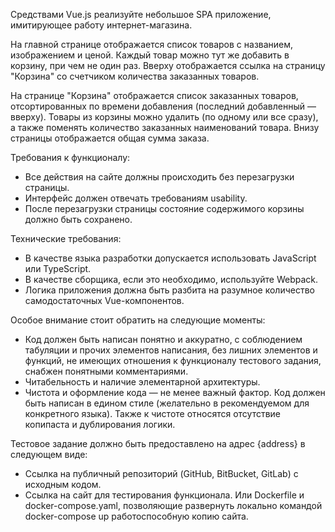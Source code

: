 
Средствами Vue.js реализуйте небольшое SPA приложение, имитирующее работу интернет-магазина. 

На главной странице отображается список товаров с названием, изображением и ценой. Каждый товар можно тут же добавить в корзину, при чем не один раз. 
Вверху отображается ссылка на страницу "Корзина" со счетчиком количества заказанных товаров. 

На странице "Корзина" отображается список заказанных товаров, отсортированных по времени добавления (последний добавленный — вверху). 
Товары из корзины можно удалить (по одному или все сразу), а также поменять количество заказанных наименований товара. Внизу страницы отображается общая сумма заказа. 

Требования к функционалу: 
- Все действия на сайте должны происходить без перезагрузки страницы. 
- Интерфейс должен отвечать требованиям usability. 
- После перезагрузки страницы состояние содержимого корзины должно быть сохранено. 

Технические требования: 
- В качестве языка разработки допускается использовать JavaScript или TypeScript. 
- В качестве сборщика, если это необходимо, используйте Webpack. 
- Логика приложения должна быть разбита на разумное количество самодостаточных Vue-компонентов. 

Особое внимание стоит обратить на следующие моменты: 
- Код должен быть написан понятно и аккуратно, с соблюдением табуляции и прочих элементов написания, без лишних элементов и функций, не имеющих отношения к функционалу тестового задания, снабжен понятными комментариями. 
- Читабельность и наличие элементарной архитектуры. 
- Чистота и оформление кода — не менее важный фактор. Код должен быть написан в едином стиле (желательно в рекомендуемом для конкретного языка). Также к чистоте относятся отсутствие копипаста и дублирования логики. 

Тестовое задание должно быть предоставлено на адрес {address}
в следующем виде: 
- Ссылка на публичный репозиторий (GitHub, BitBucket, GitLab) с исходным кодом. 
- Ссылка на сайт для тестирования функционала. Или Dockerfile и docker-compose.yaml, позволяющие развернуть локально командой docker-compose up работоспособную копию сайта.
